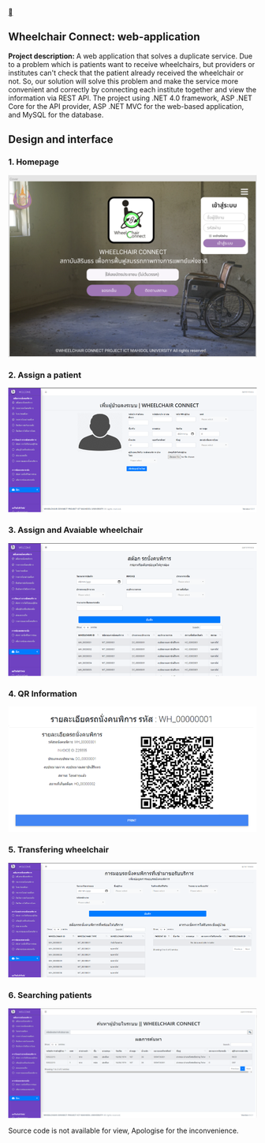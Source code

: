 [<span class="material-icons">&#xe5e0;</span>](https://aicl0ud.github.io/)

## Wheelchair Connect: web-application

**Project description:** A web application that solves a duplicate service. Due to a problem which is patients want to receive wheelchairs, but providers or institutes can't check that the patient already received the wheelchair or not. So, our solution will solve this problem and make the service more convenient and correctly by connecting each institute together and view the information via REST API. The project using .NET 4.0 framework, ASP .NET Core for the API provider, ASP .NET MVC for the web-based application, and MySQL for the database.

## Design and interface

### 1. Homepage

<img src="../images/project_.net/homepage.png?raw=true"/>


### 2. Assign a patient

<img src="../images/project_.net/asset1.png?raw=true"/>


### 3. Assign and Avaiable wheelchair

<img src="../images/project_.net/asset2.png?raw=true"/>

### 4. QR Information

<img src="../images/project_.net/asset3.png?raw=true"/>

### 5. Transfering wheelchair

<img src="../images/project_.net/asset4.png?raw=true"/>

### 6. Searching patients

<img src="../images/project_.net/asset5.png?raw=true"/>

Source code is not available for view, Apologise for the inconvenience.